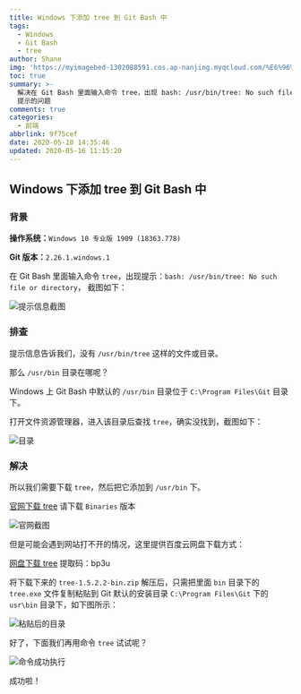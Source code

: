 ```yaml
---
title: Windows 下添加 tree 到 Git Bash 中
tags:
  - Windows
  - Git Bash
  - tree
author: Shane
img: 'https://myimagebed-1302088591.cos.ap-nanjing.myqcloud.com/%E6%96%87%E7%AB%A0%E7%89%B9%E5%BE%81%E5%9B%BE/wallhaven-0wjr6q.jpg'
toc: true
summary: >-
  解决在 Git Bash 里面输入命令 tree，出现 bash: /usr/bin/tree: No such file or directory
  提示的问题
comments: true
categories:
  - 前端
abbrlink: 9f75cef
date: 2020-05-10 14:35:46
updated: 2020-05-16 11:15:20
---
```



## Windows 下添加 tree 到 Git Bash 中

### 背景

**操作系统：**`Windows 10 专业版 1909 (18363.778)`

**Git 版本：**`2.26.1.windows.1`

在 Git Bash 里面输入命令 `tree`，出现提示：`bash: /usr/bin/tree: No such file or directory`， 截图如下：

<!--{% asset_img image-20200510111719970.png 提示信息截图 %}-->
![提示信息截图](https://myimagebed-1302088591.cos.ap-nanjing.myqcloud.com/2020-05-10-Windows-%E4%B8%8B%E6%B7%BB%E5%8A%A0-tree-%E5%88%B0-Git-Bash-%E4%B8%AD/image-20200510111719970.png)

### 排查

提示信息告诉我们，没有 `/usr/bin/tree` 这样的文件或目录。

那么 `/usr/bin` 目录在哪呢？

Windows 上 Git Bash 中默认的 `/usr/bin` 目录位于 `C:\Program Files\Git` 目录下。

打开文件资源管理器，进入该目录后查找 `tree`，确实没找到，截图如下：

<!--{% asset_img image-20200510121001838.png bin 目录 %}-->
![目录](https://myimagebed-1302088591.cos.ap-nanjing.myqcloud.com/2020-05-10-Windows-%E4%B8%8B%E6%B7%BB%E5%8A%A0-tree-%E5%88%B0-Git-Bash-%E4%B8%AD/image-20200510121001838.png)

### 解决

所以我们需要下载 `tree`，然后把它添加到 `/usr/bin` 下。

[官网下载 tree](http://gnuwin32.sourceforge.net/packages/tree.htm) 请下载 `Binaries` 版本

<!--{% asset_img image-20200510122041437.png 官网截图 %}-->
![官网截图](https://myimagebed-1302088591.cos.ap-nanjing.myqcloud.com/2020-05-10-Windows-%E4%B8%8B%E6%B7%BB%E5%8A%A0-tree-%E5%88%B0-Git-Bash-%E4%B8%AD/image-20200510122041437.png)


但是可能会遇到网站打不开的情况，这里提供百度云网盘下载方式：

[网盘下载 tree](https://pan.baidu.com/s/1jI-lIh9yqPqrXWoE6sfiew ) 提取码：bp3u 

将下载下来的 `tree-1.5.2.2-bin.zip` 解压后，只需把里面 `bin` 目录下的 `tree.exe` 文件复制粘贴到 Git 默认的安装目录 `C:\Program Files\Git` 下的 `usr\bin` 目录下，如下图所示：

<!--{% asset_img image-20200510124629332.png 粘贴后的目录 %}-->
![粘贴后的目录](https://myimagebed-1302088591.cos.ap-nanjing.myqcloud.com/2020-05-10-Windows-%E4%B8%8B%E6%B7%BB%E5%8A%A0-tree-%E5%88%B0-Git-Bash-%E4%B8%AD/image-20200510124629332.png)

好了，下面我们再用命令 `tree` 试试呢？

<!--{% asset_img image-20200510130854153.png tree 命令成功执行 %}-->
![命令成功执行](https://myimagebed-1302088591.cos.ap-nanjing.myqcloud.com/2020-05-10-Windows-%E4%B8%8B%E6%B7%BB%E5%8A%A0-tree-%E5%88%B0-Git-Bash-%E4%B8%AD/image-20200510130854153.png)

成功啦！